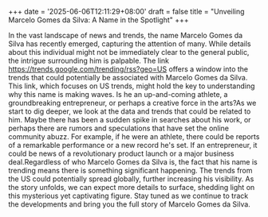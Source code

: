 +++
date = '2025-06-06T12:11:29+08:00'
draft = false
title = "Unveiling Marcelo Gomes da Silva: A Name in the Spotlight"
+++

In the vast landscape of news and trends, the name Marcelo Gomes da Silva has recently emerged, capturing the attention of many. While details about this individual might not be immediately clear to the general public, the intrigue surrounding him is palpable. The link https://trends.google.com/trending/rss?geo=US offers a window into the trends that could potentially be associated with Marcelo Gomes da Silva. This link, which focuses on US trends, might hold the key to understanding why this name is making waves. Is he an up-and-coming athlete, a groundbreaking entrepreneur, or perhaps a creative force in the arts?As we start to dig deeper, we look at the data and trends that could be related to him. Maybe there has been a sudden spike in searches about his work, or perhaps there are rumors and speculations that have set the online community abuzz. For example, if he were an athlete, there could be reports of a remarkable performance or a new record he's set. If an entrepreneur, it could be news of a revolutionary product launch or a major business deal.Regardless of who Marcelo Gomes da Silva is, the fact that his name is trending means there is something significant happening. The trends from the US could potentially spread globally, further increasing his visibility. As the story unfolds, we can expect more details to surface, shedding light on this mysterious yet captivating figure. Stay tuned as we continue to track the developments and bring you the full story of Marcelo Gomes da Silva.